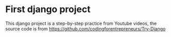 # First django project

This django project is a step-by-step practice from Youtube videos, the source code is from https://github.com/codingforentrepreneurs/Try-Django

